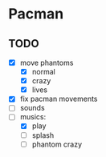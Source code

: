 # Pacman

## TODO

- [x] move phantoms
  - [x] normal
  - [x] crazy
  - [x] lives
- [x] fix pacman movements
- [ ] sounds
- [ ] musics:
  - [x] play
  - [ ] splash
  - [ ] phantom crazy
